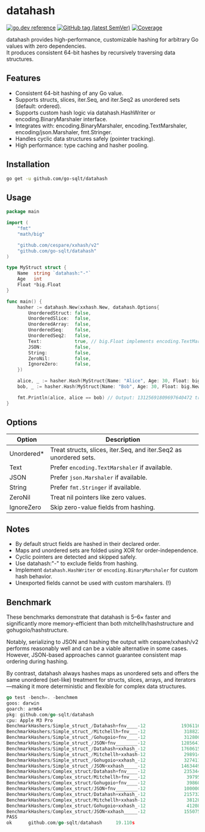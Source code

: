 # datahash

[![go.dev reference](https://img.shields.io/badge/go.dev-reference-007d9c?logo=go&logoColor=white)](https://pkg.go.dev/github.com/go-sqlt/datahash)
[![GitHub tag (latest SemVer)](https://img.shields.io/github/tag/go-sqlt/datahash.svg?style=social)](https://github.com/go-sqlt/datahash/tags)
[![Coverage](https://img.shields.io/badge/Coverage-73.7%25-brightgreen)](https://github.com/go-sqlt/datahash/actions)

datahash provides high-performance, customizable hashing for arbitrary Go values with zero dependencies.  
It produces consistent 64-bit hashes by recursively traversing data structures.

## Features

- Consistent 64-bit hashing of any Go value.
- Supports structs, slices, iter.Seq, and iter.Seq2 as unordered sets (default: ordered).
- Supports custom hash logic via datahash.HashWriter or encoding.BinaryMarshaler interface.
- Integrates with: encoding.BinaryMarshaler, encoding.TextMarshaler, encoding/json.Marshaler, fmt.Stringer.
- Handles cyclic data structures safely (pointer tracking).
- High performance: type caching and hasher pooling.

## Installation

```bash
go get -u github.com/go-sqlt/datahash
```

## Usage

```go
package main

import (
	"fmt"
	"math/big"

	"github.com/cespare/xxhash/v2"
	"github.com/go-sqlt/datahash"
)

type MyStruct struct {
	Name  string `datahash:"-"`
	Age   int
	Float *big.Float
}

func main() {
	hasher := datahash.New(xxhash.New, datahash.Options{
		UnorderedStruct: false,
		UnorderedSlice:  false,
		UnorderedArray:  false,
		UnorderedSeq:    false,
		UnorderedSeq2:   false,
		Text:            true, // big.Float implements encoding.TextMarshaler
		JSON:            false,
		String:          false,
		ZeroNil:         false,
		IgnoreZero:      false,
	})

	alice, _ := hasher.Hash(MyStruct{Name: "Alice", Age: 30, Float: big.NewFloat(1.23)})
	bob, _ := hasher.Hash(MyStruct{Name: "Bob", Age: 30, Float: big.NewFloat(1.23)})

	fmt.Println(alice, alice == bob) // Output: 13125691809697640472 true
}
```

## Options

| Option     | Description |
|------------|-------------|
| Unordered* | Treat structs, slices, iter.Seq, and iter.Seq2 as unordered sets. |
| Text       | Prefer `encoding.TextMarshaler` if available. |
| JSON       | Prefer `json.Marshaler` if available. |
| String     | Prefer `fmt.Stringer` if available. |
| ZeroNil    | Treat nil pointers like zero values. |
| IgnoreZero | Skip zero-value fields from hashing. |

## Notes

- By default struct fields are hashed in their declared order.
- Maps and unordered sets are folded using XOR for order-independence.
- Cyclic pointers are detected and skipped safely.
- Use datahash:"-" to exclude fields from hashing.
- Implement `datahash.HashWriter` or `encoding.BinaryMarshaler` for custom hash behavior.
- Unexported fields cannot be used with custom marshalers. (!)

## Benchmark

These benchmarks demonstrate that datahash is 5–6× faster and significantly more memory-efficient than both 
mitchellh/hashstructure and gohugoio/hashstructure.

Notably, serializing to JSON and hashing the output with cespare/xxhash/v2 performs reasonably well and can 
be a viable alternative in some cases. However, JSON-based approaches cannot guarantee consistent map ordering during hashing.

By contrast, datahash always hashes maps as unordered sets and offers the same unordered (set-like) treatment 
for structs, slices, arrays, and iterators—making it more deterministic and flexible for complex data structures.

```go
go test -bench=. -benchmem                                                                     
goos: darwin
goarch: arm64
pkg: github.com/go-sqlt/datahash
cpu: Apple M3 Pro
BenchmarkHashers/Simple_struct_/Datahash+fnv____-12             19361168                62.26 ns/op            0 B/op          0 allocs/op
BenchmarkHashers/Simple_struct_/Mitchellh+fnv___-12              3188221               375.4 ns/op           248 B/op         17 allocs/op
BenchmarkHashers/Simple_struct_/Gohugoio+fnv____-12              3128008               382.5 ns/op           248 B/op         17 allocs/op
BenchmarkHashers/Simple_struct_/JSON+fnv________-12             12856419                92.97 ns/op           32 B/op          1 allocs/op
BenchmarkHashers/Simple_struct_/Datahash+xxhash_-12             17606150                68.44 ns/op            0 B/op          0 allocs/op
BenchmarkHashers/Simple_struct_/Mitchellh+xxhash-12              2989147               400.5 ns/op           320 B/op         17 allocs/op
BenchmarkHashers/Simple_struct_/Gohugoio+xxhash_-12              3274119               366.8 ns/op           280 B/op         13 allocs/op
BenchmarkHashers/Simple_struct_/JSON+xxhash_____-12             14634495                81.56 ns/op           32 B/op          1 allocs/op
BenchmarkHashers/Complex_struct/Datahash+fnv____-12              2353440               508.8 ns/op           112 B/op          3 allocs/op
BenchmarkHashers/Complex_struct/Mitchellh+fnv___-12               397953              2827 ns/op            1824 B/op        116 allocs/op
BenchmarkHashers/Complex_struct/Gohugoio+fnv____-12               398600              2929 ns/op            1816 B/op        115 allocs/op
BenchmarkHashers/Complex_struct/JSON+fnv________-12              1000000              1065 ns/op             402 B/op          4 allocs/op
BenchmarkHashers/Complex_struct/Datahash+xxhash_-12              2157326               555.5 ns/op           112 B/op          3 allocs/op
BenchmarkHashers/Complex_struct/Mitchellh+xxhash-12               381286              3085 ns/op            1896 B/op        116 allocs/op
BenchmarkHashers/Complex_struct/Gohugoio+xxhash_-12               412080              2728 ns/op            1632 B/op         87 allocs/op
BenchmarkHashers/Complex_struct/JSON+xxhash_____-12              1550758               775.8 ns/op           402 B/op          4 allocs/op
PASS
ok      github.com/go-sqlt/datahash     19.110s
```
